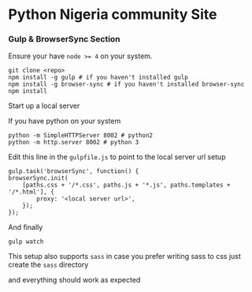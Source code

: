 # Python Nigeria community Site

### Gulp & BrowserSync Section
Ensure your have `node >= 4` on your system.

    git clone <repo>
    npm install -g gulp # if you haven't installed gulp
    npm install -g browser-sync # if you haven't installed browser-sync
    npm install

Start up a local server 
<p>If you have python on your system</p>
    
    python -m SimpleHTTPServer 8002 # python2
    python -m http.server 8002 # python 3

Edit this line in the `gulpfile.js` to point to the local server url setup

    gulp.task('browserSync', function() {
    browserSync.init(
        [paths.css + '/*.css', paths.js + '*.js', paths.templates + '/*.html'], {
            proxy: '<local server url>',
        });
    });


And finally

    gulp watch

This setup also supports `sass` in case you prefer writing sass to css just create the `sass` directory 
<p>and everything should work as expected</p>
